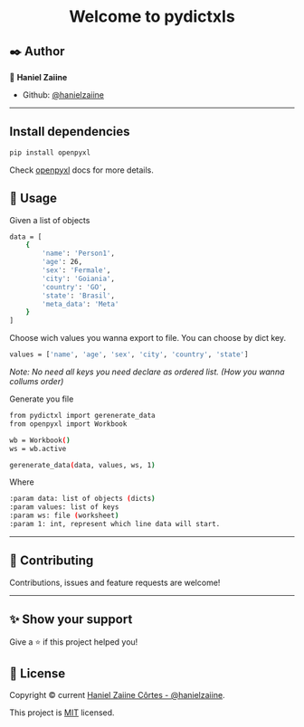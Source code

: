 <h1 align="center">Welcome to pydictxls</h1>

## :black_nib: Author

:bust_in_silhouette: **Haniel Zaiine**

* Github: [@hanielzaiine](https://github.com/hanielzaiine)

---

## Install dependencies

```sh
pip install openpyxl
```
Check [openpyxl](https://openpyxl.readthedocs.io/en/stable/) docs for more details. 

## :rocket: Usage

Given a list of objects
```sh
data = [
    {
        'name': 'Person1', 
        'age': 26, 
        'sex': 'Fermale', 
        'city': 'Goiania', 
        'country': 'GO',
        'state': 'Brasil',
        'meta_data': 'Meta'
    }
]
```
Choose wich values you wanna export to file. You can choose by dict key. 
```sh
values = ['name', 'age', 'sex', 'city', 'country', 'state']
```
<em>Note: No need all keys you need declare as ordered list. (How you wanna collums order)</em>

Generate you file
```sh
from pydictxl import gerenerate_data
from openpyxl import Workbook

wb = Workbook()
ws = wb.active

gerenerate_data(data, values, ws, 1)
```
Where
```sh
:param data: list of objects (dicts)
:param values: list of keys
:param ws: file (worksheet)
:param 1: int, represent which line data will start.
```
---

## :handshake: Contributing

Contributions, issues and feature requests are welcome!<br />

---
## ✨ Show your support

Give a ⭐️ if this project helped you!

## 📝 License

Copyright © current [Haniel Zaiine Côrtes - @hanielzaiine](https://github.com/hanielzaiine).

This project is [MIT](https://github.com/hanielzaiine/pydictxl/blob/main/LICENSE) licensed.
